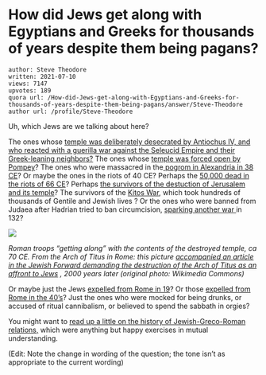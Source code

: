 # How did Jews get along with Egyptians and Greeks for thousands of years despite them being pagans?

	author: Steve Theodore
	written: 2021-07-10
	views: 7147
	upvotes: 189
	quora url: /How-did-Jews-get-along-with-Egyptians-and-Greeks-for-thousands-of-years-despite-them-being-pagans/answer/Steve-Theodore
	author url: /profile/Steve-Theodore


Uh, which Jews are we talking about here?

The ones whose [temple was deliberately desecrated by Antiochus IV, and who reacted with a guerilla war against the Seleucid Empire and their Greek-leaning neighbors?](https://en.wikipedia.org/wiki/Maccabean_Revolt) The ones whose [temple was forced open by Pompey](http://S)? The ones who were massacred in the[ pogrom in Alexandria in 38 CE](https://en.wikipedia.org/wiki/Alexandrian_riots_(38))? Or maybe the ones in the riots of 40 CE? Perhaps the [50,000 dead in the riots of 66 CE](https://en.wikipedia.org/wiki/Alexandria_riot_(66))? Perhaps [the survivors of the destuction of Jerusalem and its temple](https://en.wikipedia.org/wiki/Jewish%E2%80%93Roman_wars#First_Jewish%E2%80%93Roman_War)? The survivors of the [Kitos War](https://en.wikipedia.org/wiki/Kitos_War), which took hundreds of thousands of Gentile and Jewish lives ? Or the ones who were banned from Judaea after Hadrian tried to ban circumcision, [sparking another war ](https://en.wikipedia.org/wiki/Bar_Kokhba_revolt)in 132?

![](https://qph.fs.quoracdn.net/main-qimg-05ff2e7121b4383bf63f382cd0851d81)

_Roman troops “getting along” with the contents of the destroyed temple, ca 70 CE. From the Arch of Titus in Rome: this picture_ _[accompanied an article in the Jewish Forward demanding the destruction of the Arch of Titus as an affront to Jews](https://forward.com/opinion/450377/the-arch-of-titus-must-come-down/)_ _, 2000 years later (original photo: Wikimedia Commons)_ 

Or maybe just the Jews [expelled from Rome in 19](https://www.jstor.org/stable/263501?seq=1#metadata_info_tab_contents)? Or those [expelled from Rome in the 40’s](https://en.wikipedia.org/wiki/Claudius%27_expulsion_of_Jews_from_Rome)? Just the ones who were mocked for being drunks, or accused of ritual cannibalism, or believed to spend the sabbath in orgies?

You might want to [read up a little on the history of Jewish-Greco-Roman relations,](https://www.quora.com/Are-the-traditional-accounts-of-Judeo-Greek-Judeo-Roman-relations-pre-Christian-realistic-and-consistent-Why-are-most-sources-Jewish-are-there-detailed-counterparts-from-the-Greek-or-Roman-perspective) which were anything but happy exercises in mutual understanding.

(Edit: Note the change in wording of the question; the tone isn’t as appropriate to the current wording)

